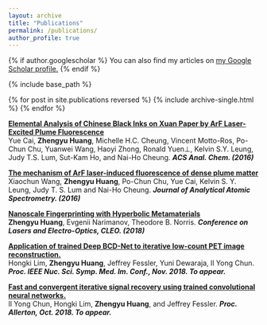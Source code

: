 ```yaml
---
layout: archive
title: "Publications"
permalink: /publications/
author_profile: true
---
```


{% if author.googlescholar %}
  You can also find my articles on <u><a href="{{author.googlescholar}}">my Google Scholar profile</a>.</u>
{% endif %}

{% include base_path %}

{% for post in site.publications reversed %}
  {% include archive-single.html %}
{% endfor %}


<b>[Elemental Analysis of Chinese Black Inks on Xuan Paper by ArF Laser-Excited Plume Fluorescence](https://pubs.acs.org/doi/abs/10.1021/acs.analchem.6b02628)</b> <br>
Yue Cai, <b>Zhengyu Huang</b>, Michelle H.C. Cheung, Vincent Motto-Ros, Po-Chun Chu, Yuanwei Wang, Haoyi Zhong, Ronald Yuen⊥, Kelvin S.Y. Leung, Judy T.S. Lum, Sut-Kam Ho, and Nai-Ho Cheung. <b><i>ACS Anal. Chem. (2016)</i></b>

<b>[The mechanism of ArF laser-induced fluorescence of dense plume matter](https://pubs.rsc.org/en/content/articlelanding/2016/ja/c6ja00290k#!divAbstract)</b> <br>
Xiaochun Wang, <b>Zhengyu Huang</b>, Po-Chun Chu, Yue Cai, Kelvin S. Y. Leung, Judy T. S. Lum and  Nai-Ho Cheung. <b><i>Journal of Analytical Atomic Spectrometry. (2016)</i></b>

<b>[Nanoscale Fingerprinting with Hyperbolic Metamaterials](https://ieeexplore.ieee.org/document/8427279)</b> <br>
<b>Zhengyu Huang</b>, Evgenii Narimanov, Theodore B. Norris. <b><i>Conference on Lasers and Electro-Optics, CLEO. (2018)</i></b>

<b>[Application of trained Deep BCD-Net to iterative low-count PET image reconstruction. ]()</b> <br>
Hongki Lim, <b>Zhengyu Huang</b>, Jeffrey Fessler, Yuni Dewaraja, Il Yong Chun. <b><i>Proc. IEEE Nuc. Sci. Symp. Med. Im. Conf., Nov. 2018. To appear.</i></b>


<b>[Fast and convergent iterative signal recovery using trained convolutional neural networks.]()</b> <br>
Il Yong Chun, Hongki Lim, <b>Zhengyu Huang</b>, and Jeffrey Fessler. <b><i>Proc. Allerton, Oct. 2018. To appear.</i></b>



